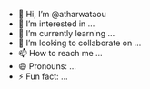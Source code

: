 - 👋 Hi, I’m @atharwataou
- 👀 I’m interested in ...
- 🌱 I’m currently learning ...
- 💞️ I’m looking to collaborate on ...
- 📫 How to reach me ...
- 😄 Pronouns: ...
- ⚡ Fun fact: ...

<!---
atharwataou/atharwataou is a ✨ special ✨ repository because its `README.md` (this file) appears on your GitHub profile.
You can click the Preview link to take a look at your changes.
--->
